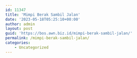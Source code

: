 ```yaml
---
id: 11347
title: 'Mimpi Berak Sambil Jalan'
date: '2023-05-18T05:25:10+00:00'
author: admin
layout: post
guid: 'https://bos.awn.biz.id/mimpi-berak-sambil-jalan/'
permalink: /mimpi-berak-sambil-jalan/
categories:
    - Uncategorized
---
```


